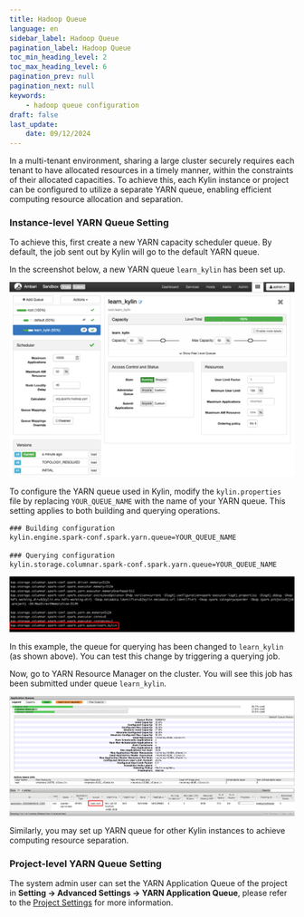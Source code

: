 ```yaml
---
title: Hadoop Queue
language: en
sidebar_label: Hadoop Queue
pagination_label: Hadoop Queue
toc_min_heading_level: 2
toc_max_heading_level: 6
pagination_prev: null
pagination_next: null
keywords:
    - hadoop queue configuration
draft: false
last_update:
    date: 09/12/2024
---
```


In a multi-tenant environment, sharing a large cluster securely requires each tenant to have allocated resources in a timely manner, within the constraints of their allocated capacities. To achieve this, each Kylin instance or project can be configured to utilize a separate YARN queue, enabling efficient computing resource allocation and separation.

### <span id="instance">Instance-level YARN Queue Setting</span>

To achieve this, first create a new YARN capacity scheduler queue. By default, the job sent out by Kylin will go to the default YARN queue.

In the screenshot below, a new YARN queue `learn_kylin` has been set up.

![](images/hadoop_queue/1.png)

To configure the YARN queue used in Kylin, modify the `kylin.properties` file by replacing `YOUR_QUEUE_NAME` with the name of your YARN queue. This setting applies to both building and querying operations.

```shell
### Building configuration
kylin.engine.spark-conf.spark.yarn.queue=YOUR_QUEUE_NAME

### Querying configuration
kylin.storage.columnar.spark-conf.spark.yarn.queue=YOUR_QUEUE_NAME
```

![](images/hadoop_queue/2.png)

In this example, the queue for querying has been changed to `learn_kylin` (as shown above). You can test this change by triggering a querying job.

Now, go to YARN Resource Manager on the cluster. You will see this job has been submitted under queue `learn_kylin`. 

![](images/hadoop_queue/3.png)


Similarly, you may set up YARN queue for other Kylin instances to achieve computing resource separation.



### <span id="project">Project-level YARN Queue Setting</span>

The system admin user can set the YARN Application Queue of the project in **Setting -> Advanced Settings -> YARN Application Queue**, please refer to the [Project Settings](../operations/project-managing/project_settings.md) for more information.
